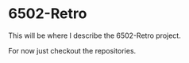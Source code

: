 # 6502-Retro

This will be where I describe the 6502-Retro project.

For now just checkout the repositories.
